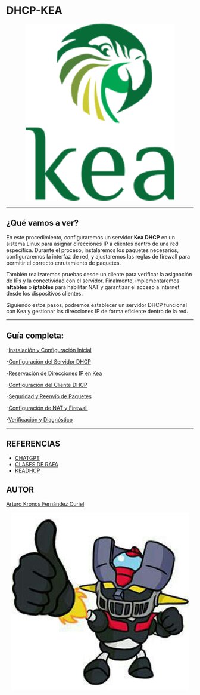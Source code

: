 # DHCP-KEA

<p align="center">
  <img src="img/kea-logo-200.png" alt="img" width="400px">
</p>

***
## ¿Qué vamos a ver?

En este procedimiento, configuraremos un servidor **Kea DHCP** en un sistema Linux para asignar direcciones IP a clientes dentro de una red específica. Durante el proceso, instalaremos los paquetes necesarios, configuraremos la interfaz de red, y ajustaremos las reglas de firewall para permitir el correcto enrutamiento de paquetes.  

También realizaremos pruebas desde un cliente para verificar la asignación de IPs y la conectividad con el servidor. Finalmente, implementaremos **nftables** o **iptables** para habilitar NAT y garantizar el acceso a internet desde los dispositivos clientes.  

Siguiendo estos pasos, podremos establecer un servidor DHCP funcional con Kea y gestionar las direcciones IP de forma eficiente dentro de la red.
***
## Guía completa: 

-[Instalación y Configuración Inicial](1.md)

-[Configuración del Servidor DHCP](2.md)

-[Reservación de Direcciones IP en Kea](3.md)

-[Configuración del Cliente DHCP](4.md)

-[Seguridad y Reenvío de Paquetes](5.md)

-[Configuración de NAT y Firewall](6.md)

-[Verificación y Diagnóstico](7.md)
***

## REFERENCIAS

- [CHATGPT](https://www.chatgpt.com)
- [CLASES DE RAFA ](https://blogsaverroes.juntadeandalucia.es/iesrodrigocaro/)
- [KEADHCP](https://elpuig.xeill.net/Members/vcarceler/articulos/dhcp-con-kea)

## AUTOR

[Arturo Kronos Fernández Curiel ](https://github.com/ArturoKronos)

<p align="center">
  <img src="img/maz.jpg" alt="maz">
</p>


